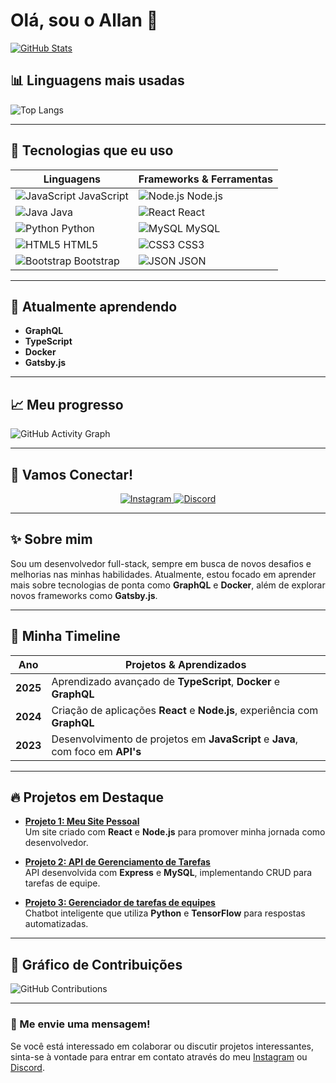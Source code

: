 # Olá, sou o Allan 👋

[![GitHub Stats](https://github-readme-stats.vercel.app/api?username=Allan177&show_icons=true&hide=prs&count_private=true&theme=radical&hide_title=true)](https://github.com/Allan177)

## 📊 Linguagens mais usadas

![Top Langs](https://github-readme-stats.vercel.app/api/top-langs/?username=Allan177&layout=compact&theme=radical&hide_title=true)

---

## 🚀 Tecnologias que eu uso

| Linguagens | Frameworks & Ferramentas |
|------------|--------------------------|
| ![JavaScript](https://cdn.jsdelivr.net/gh/devicons/devicon@latest/icons/javascript/javascript-original.svg) JavaScript | ![Node.js](https://cdn.jsdelivr.net/gh/devicons/devicon@latest/icons/nodejs/nodejs-original.svg) Node.js |
| ![Java](https://cdn.jsdelivr.net/gh/devicons/devicon@latest/icons/java/java-original.svg) Java | ![React](https://cdn.jsdelivr.net/gh/devicons/devicon@latest/icons/react/react-original.svg) React |
| ![Python](https://cdn.jsdelivr.net/gh/devicons/devicon@latest/icons/python/python-plain.svg) Python | ![MySQL](https://cdn.jsdelivr.net/gh/devicons/devicon@latest/icons/mysql/mysql-original.svg) MySQL |
| ![HTML5](https://cdn.jsdelivr.net/gh/devicons/devicon@latest/icons/html5/html5-original.svg) HTML5 | ![CSS3](https://cdn.jsdelivr.net/gh/devicons/devicon@latest/icons/css3/css3-original.svg) CSS3 |
| ![Bootstrap](https://cdn.jsdelivr.net/gh/devicons/devicon@latest/icons/bootstrap/bootstrap-original.svg) Bootstrap | ![JSON](https://cdn.jsdelivr.net/gh/devicons/devicon@latest/icons/json/json-plain.svg) JSON |

---

## 🌱 Atualmente aprendendo

- **GraphQL**
- **TypeScript**
- **Docker**
- **Gatsby.js**

---

## 📈 Meu progresso

![GitHub Activity Graph](https://activity-graph.herokuapp.com/graph?username=Allan177&theme=github&hide_border=true)

---

## 💬 Vamos Conectar!

<div align="center">
  <a href="https://www.instagram.com/euallan17?igsh=dGh0OXp6bW5zcGxy" target="_blank">
    <img src="https://img.shields.io/badge/Instagram-E4405F?style=for-the-badge&logo=instagram&logoColor=white" alt="Instagram" />
  </a>
  <a href="https://discord.com/invite/VjjQc4ZQ" target="_blank">
    <img src="https://img.shields.io/badge/Discord-7289DA?style=for-the-badge&logo=discord&logoColor=white" alt="Discord" />
  </a>
</div>

---

## ✨ Sobre mim

Sou um desenvolvedor full-stack, sempre em busca de novos desafios e melhorias nas minhas habilidades. Atualmente, estou focado em aprender mais sobre tecnologias de ponta como **GraphQL** e **Docker**, além de explorar novos frameworks como **Gatsby.js**.

---

## 📅 Minha Timeline

| Ano  | Projetos & Aprendizados |
|------|-------------------------|
| **2025** | Aprendizado avançado de **TypeScript**, **Docker** e **GraphQL** |
| **2024** | Criação de aplicações **React** e **Node.js**, experiência com **GraphQL** |
| **2023** | Desenvolvimento de projetos em **JavaScript** e **Java**, com foco em **API's** |

---

## 🔥 Projetos em Destaque

- [**Projeto 1: Meu Site Pessoal**](https://github.com/Allan177/projeto1)  
  Um site criado com **React** e **Node.js** para promover minha jornada como desenvolvedor.

- [**Projeto 2: API de Gerenciamento de Tarefas**](https://github.com/Allan177/projeto2)  
  API desenvolvida com **Express** e **MySQL**, implementando CRUD para tarefas de equipe.

- [**Projeto 3: Gerenciador de tarefas de equipes**](https://github.com/Allan177/projeto3)  
  Chatbot inteligente que utiliza **Python** e **TensorFlow** para respostas automatizadas.

---

## 🎨 Gráfico de Contribuições

![GitHub Contributions](https://github.com/Allan177/github-contribution-chart.svg)

---

### 📧 Me envie uma mensagem!

Se você está interessado em colaborar ou discutir projetos interessantes, sinta-se à vontade para entrar em contato através do meu [Instagram](https://www.instagram.com/euallan17) ou [Discord](https://discord.com/invite/VjjQc4ZQ).
